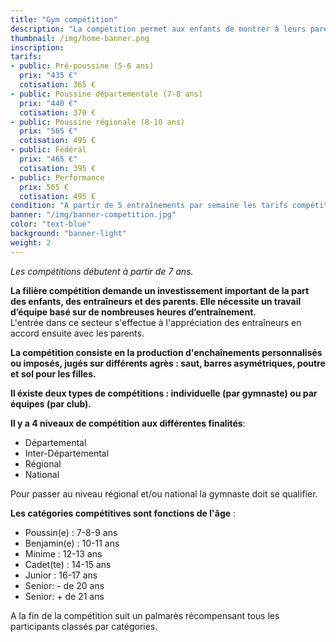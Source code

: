 ```yaml
---
title: "Gym compétition"
description: "La compétition permet aux enfants de montrer à leurs parents ce qu'ils ont appris au cours de la saison et de se mesurer aux autres gymnastes et aux autres clubs du département, de la région, de la zone ou encore de France selon le niveau de compétition atteint."
thumbnail: /img/home-banner.png
inscription:
tarifs:
- public: Pré-poussine (5-6 ans)
  prix: "435 €"
  cotisation: 365 €
- public: Poussine départementale (7-8 ans)
  prix: "440 €"
  cotisation: 370 €
- public: Poussine régionale (8-10 ans)
  prix: "565 €"
  cotisation: 495 €
- public: Fédéral
  prix: "465 €"
  cotisation: 395 €
- public: Performance
  prix: 565 €
  cotisation: 495 €
condition: "A partir de 5 entraînements par semaine les tarifs compétition sont à demander directement au bureau."
banner: "/img/banner-competition.jpg"
color: "text-blue"
background: "banner-light"
weight: 2
---
```


*Les  compétitions débutent à partir de 7 ans.*<br>

**La filière compétition demande un investissement important de la part des enfants, des entraîneurs et des
parents. Elle nécessite un travail d’équipe basé sur de nombreuses heures d’entraînement.**<br>
L'entrée dans ce secteur s'effectue à l'appréciation des entraîneurs en accord ensuite avec les parents.

**La compétition consiste en la production d'enchaînements personnalisés ou imposés, jugés sur différents agrès :  saut, barres asymétriques, poutre et sol pour les filles.**

**Il éxiste deux types de compétitions : individuelle (par gymnaste) ou par équipes (par club).**

**Il y a 4 niveaux de compétition aux différentes finalités**:

* Départemental
* Inter-Départemental
* Régional
* National

Pour passer au niveau régional et/ou national la gymnaste doit se qualifier.

**Les catégories compétitives sont fonctions de l'âge** :

* Poussin(e) : 7-8-9 ans
* Benjamin(e) : 10-11 ans
* Minime : 12-13 ans
* Cadet(te) : 14-15 ans
* Junior : 16-17 ans
* Senior: - de 20 ans
* Senior: + de 21 ans

A la fin de la compétition suit un palmarès récompensant tous les participants classés par catégories.
